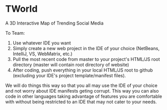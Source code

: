 # TWorld
A 3D Interactive Map of Trending Social Media

To Team:

1. Use whatever IDE you want
2. Simply create a new web project in the IDE of your choice (NetBeans, IntelliJ, VS, WebMatrix, etc.)
3. Pull the most recent code from master to your project's HTML/JS root directory (master will contain root directory of website)
4. After coding, push everything in your local HTML/JS root to github (excluding your IDE's project template/manifest files).

We will do things this way so that you all may use the IDE of your choice and not worry about IDE manifests geting corrupt.
This way you can also code in other languages taking advantage of features you are comfortable with without being restricted to an IDE that may not cater to your needs.
